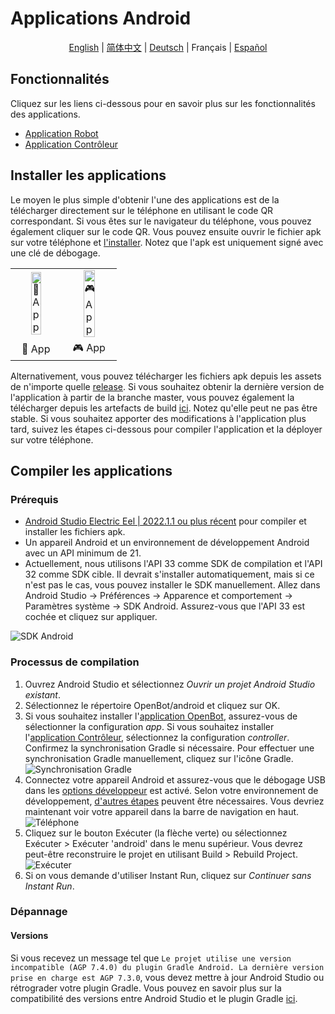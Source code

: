 # Applications Android

<p align="center">
  <a href="README.md">English</a> |
  <a href="README.zh-CN.md">简体中文</a> |
  <a href="README.de-DE.md">Deutsch</a> |
  <span>Français</span> |
  <a href="README.es-ES.md">Español</a>
</p>

## Fonctionnalités

Cliquez sur les liens ci-dessous pour en savoir plus sur les fonctionnalités des applications.

- [Application Robot](robot/README.md)
- [Application Contrôleur](controller/README.md)

## Installer les applications

Le moyen le plus simple d'obtenir l'une des applications est de la télécharger directement sur le téléphone en utilisant le code QR correspondant. Si vous êtes sur le navigateur du téléphone, vous pouvez également cliquer sur le code QR. Vous pouvez ensuite ouvrir le fichier apk sur votre téléphone et [l'installer](https://www.lifewire.com/install-apk-on-android-4177185). Notez que l'apk est uniquement signé avec une clé de débogage.

<table style="width:100%;border:none;text-align:center">
  <tr>
    <td>  <a href="https://app.openbot.org/robot" target="_blank">
    <img alt="🤖 App" width="50%" src="../docs/images/robot_app_qr_code.png" />
  </a>
    </td>
    <td>
  <a href="https://app.openbot.org/controller" target="_blank">
    <img alt="🎮 App" width="50%" src="../docs/images/controller_app_qr_code.png" />
  </a>
      </td>
  </tr>
  <tr>
    <td>🤖 App</td>
    <td>🎮 App</td>
  </tr>
</table>

Alternativement, vous pouvez télécharger les fichiers apk depuis les assets de n'importe quelle [release](https://github.com/intel-isl/OpenBot/releases). Si vous souhaitez obtenir la dernière version de l'application à partir de la branche master, vous pouvez également la télécharger depuis les artefacts de build [ici](https://github.com/intel-isl/OpenBot/actions?query=workflow%3A%22Java+CI+with+Gradle%22). Notez qu'elle peut ne pas être stable. Si vous souhaitez apporter des modifications à l'application plus tard, suivez les étapes ci-dessous pour compiler l'application et la déployer sur votre téléphone.

## Compiler les applications

### Prérequis

- [Android Studio Electric Eel | 2022.1.1 ou plus récent](https://developer.android.com/studio/index.html) pour compiler et installer les fichiers apk.
- Un appareil Android et un environnement de développement Android avec un API minimum de 21.
- Actuellement, nous utilisons l'API 33 comme SDK de compilation et l'API 32 comme SDK cible. Il devrait s'installer automatiquement, mais si ce n'est pas le cas, vous pouvez installer le SDK manuellement. Allez dans Android Studio -> Préférences -> Apparence et comportement -> Paramètres système -> SDK Android. Assurez-vous que l'API 33 est cochée et cliquez sur appliquer.

![SDK Android](../docs/images/android_studio_sdk.jpg)

### Processus de compilation

1. Ouvrez Android Studio et sélectionnez *Ouvrir un projet Android Studio existant*.
2. Sélectionnez le répertoire OpenBot/android et cliquez sur OK.
3. Si vous souhaitez installer l'[application OpenBot](app/README.md), assurez-vous de sélectionner la configuration *app*. Si vous souhaitez installer l'[application Contrôleur](controller/README.md), sélectionnez la configuration *controller*. Confirmez la synchronisation Gradle si nécessaire. Pour effectuer une synchronisation Gradle manuellement, cliquez sur l'icône Gradle.
  ![Synchronisation Gradle](../docs/images/android_studio_bar_gradle.jpg)
4. Connectez votre appareil Android et assurez-vous que le débogage USB dans les [options développeur](https://developer.android.com/studio/debug/dev-options) est activé. Selon votre environnement de développement, [d'autres étapes](https://developer.android.com/studio/run/device) peuvent être nécessaires. Vous devriez maintenant voir votre appareil dans la barre de navigation en haut.
  ![Téléphone](../docs/images/android_studio_bar_phone.jpg)
5. Cliquez sur le bouton Exécuter (la flèche verte) ou sélectionnez Exécuter > Exécuter 'android' dans le menu supérieur. Vous devrez peut-être reconstruire le projet en utilisant Build > Rebuild Project.
  ![Exécuter](../docs/images/android_studio_bar_run.jpg)
6. Si on vous demande d'utiliser Instant Run, cliquez sur *Continuer sans Instant Run*.

### Dépannage

#### Versions

Si vous recevez un message tel que `Le projet utilise une version incompatible (AGP 7.4.0) du plugin Gradle Android. La dernière version prise en charge est AGP 7.3.0`, vous devez mettre à jour Android Studio ou rétrograder votre plugin Gradle. Vous pouvez en savoir plus sur la compatibilité des versions entre Android Studio et le plugin Gradle [ici](https://developer.android.com/studio/releases/gradle-plugin#android_gradle_plugin_and_android_studio_compatibility).